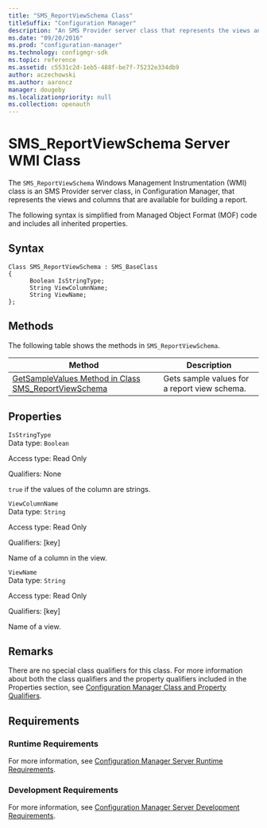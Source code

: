 ```yaml
---
title: "SMS_ReportViewSchema Class"
titleSuffix: "Configuration Manager"
description: "An SMS Provider server class that represents the views and columns available for building a report."
ms.date: "09/20/2016"
ms.prod: "configuration-manager"
ms.technology: configmgr-sdk
ms.topic: reference
ms.assetid: c5531c2d-1eb5-488f-be7f-75232e334db9
author: aczechowski
ms.author: aaroncz
manager: dougeby
ms.localizationpriority: null
ms.collection: openauth
---
```

# SMS_ReportViewSchema Server WMI Class
The `SMS_ReportViewSchema` Windows Management Instrumentation (WMI) class is an SMS Provider server class, in Configuration Manager, that represents the views and columns that are available for building a report.  

 The following syntax is simplified from Managed Object Format (MOF) code and includes all inherited properties.  

## Syntax  

```  
Class SMS_ReportViewSchema : SMS_BaseClass  
{  
      Boolean IsStringType;  
      String ViewColumnName;  
      String ViewName;  
};  
```  

## Methods  
 The following table shows the methods in `SMS_ReportViewSchema`.  

|Method|Description|  
|------------|-----------------|  
|[GetSampleValues Method in Class SMS_ReportViewSchema](../../../../../develop/reference/core/servers/reporting/getsamplevalues-method-in-class-sms_reportviewschema.md)|Gets sample values for a report view schema.|  

## Properties  
 `IsStringType`  
 Data type: `Boolean`  

 Access type: Read Only  

 Qualifiers: None  

 `true` if the values of the column are strings.  

 `ViewColumnName`  
 Data type: `String`  

 Access type: Read Only  

 Qualifiers: [key]  

 Name of a column in the view.  

 `ViewName`  
 Data type: `String`  

 Access type: Read Only  

 Qualifiers: [key]  

 Name of a view.  

## Remarks  
 There are no special class qualifiers for this class. For more information about both the class qualifiers and the property qualifiers included in the Properties section, see [Configuration Manager Class and Property Qualifiers](../../../../../develop/reference/misc/class-and-property-qualifiers.md).  

## Requirements  

### Runtime Requirements  
 For more information, see [Configuration Manager Server Runtime Requirements](../../../../../develop/core/reqs/server-runtime-requirements.md).  

### Development Requirements  
 For more information, see [Configuration Manager Server Development Requirements](../../../../../develop/core/reqs/server-development-requirements.md).  
